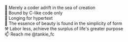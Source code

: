 🐶 Merely a coder adrift in the sea of creation  
🐹 Bound by C-like code only  
🐴 Longing for hypertext  
🦖 The essence of beauty is found in the simplicity of form  
⚒️ Labor less, achieve the surplus of life's greater purpose  
📫 Reach me @tankie_fc
